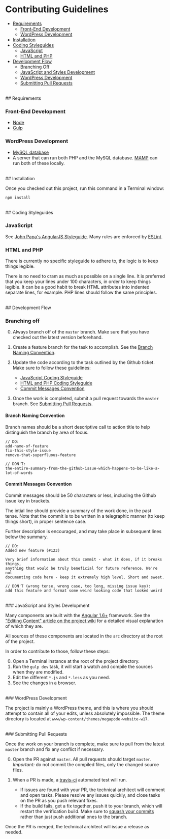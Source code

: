 # Contributing Guidelines

- [Requirements](#requirements)
	- [Front-End Development](#requirements-js)
	- [WordPress Development](#requirements-wp)
- [Installation](#installation)
- [Coding Styleguides](#coding-styleguide)
	- [JavaScript](#js-coding-styleguide)
	- [HTML and PHP](#html-coding-styleguide)
- [Development Flow](#development-flow)
	- [Branching Off](#branching-off)
	- [JavaScript and Styles Development](#js-development)
	- [WordPress Development](#wp-development)
	- [Submitting Pull Requests](#pull-requests)


<br/>
<a id="requirements"></a>
## Requirements

<a id="requirements-js"></a>
### Front-End Development
- [Node](https://nodejs.org/)
- [Gulp](http://gulpjs.com/)

<a id="requirements-wp"></a>
### WordPress Development
- [MySQL database](https://www.mysql.com/)
- A server that can run both PHP and the MySQL database. [MAMP](https://www.mamp.info/) can run both of these locally.


<br/>
<a id="installation"></a>
## Installation

Once you checked out this project, run this command in a Terminal window:

    npm install


<br/>
<a name="coding-styleguide"></a>
## Coding Styleguides

<a id="js-coding-styleguide"></a>
### JavaScript

See [John Papa's AngularJS Styleguide](https://github.com/johnpapa/angularjs-styleguide). Many rules are enforced by [ESLint](http://eslint.org/).

<a id="html-coding-styleguide"></a>
### HTML and PHP

There is currently no specific styleguide to adhere to, the logic is to keep things legible.

There is no need to cram as much as possible on a single line. It is preferred that you keep your lines under 100 characters, in order to keep things legible. It can be a good habit to break HTML attributes into indented separate lines, for example. PHP lines should follow the same principles. 


<br/>
<a id="development-flow"></a>
## Development Flow


<a id="branching-off"></a>
### Branching off

0. Always branch off of the `master` branch. Make sure that you have checked out the latest version beforehand.

0. Create a feature branch for the task to accomplish. See the [Branch Naming Convention](#branch-naming).

0. Update the code according to the task outlined by the Github ticket. Make sure to follow these guidelines:
	- [JavaScript Coding Styleguide](#js-coding-styleguide)
	- [HTML and PHP Coding Styleguide](#html-coding-styleguide)
	- [Commit Messages Convention](#commit-messages)

0. Once the work is completed, submit a pull request towards the `master` branch. See [Submitting Pull Requests](#pull-requests).


<a id="branch-naming"></a>
#### Branch Naming Convention

Branch names should be a short descriptive call to action title to help distinguish the branch by area of focus.

```
// DO:
add-name-of-feature
fix-this-style-issue
remove-that-superfluous-feature
```

```
// DON'T:
the-entire-summary-from-the-github-issue-which-happens-to-be-like-a-lot-of-words
```


<a id="commit-messages"></a>
#### Commit Messages Convention

Commit messages should be 50 characters or less, including the Github issue key in brackets.

The intial line should provide a summary of the work done, in the past tense. Note that the commit is to be written in a telegraphic manner (to keep things short), in proper sentence case.

Further description is encouraged, and may take place in subsequent lines below the summary.

```
// DO:
Added new feature (#123)

Very brief information about this commit - what it does, if it breaks things,
anything that would be truly beneficial for future reference. We're not
documenting code here - keep it extremely high level. Short and sweet.
```

```
// DON'T (wrong tense, wrong case, too long, missing issue key):
add this feature and format some weird looking code that looked weird
```


<br/>
<a id="js-development"></a>
### JavaScript and Styles Development

Many components are built with the [Angular 1.6+](https://angularjs.org/) framework. See the ["Editing Content" article on the project wiki](https://github.com/jansensan/megapode-website/wiki/Editing-Content) for a detailed visual explanation of which they are.

All sources of these components are located in the `src` directory at the root of the project.

In order to contribute to those, follow these steps:

0. Open a Terminal instance at the root of the project directory.
0. Run the `gulp dev` task, it will start a watch and compile the sources when they are modified.
0. Edit the different `*.js` and `*.less` as you need.
0. See the changes in a browser.


<br/>
<a id="wp-development"></a>
### WordPress Development

The project is mainly a WordPress theme, and this is where you should attempt to contain all of your edits, unless absolutely impossible. The theme directory is located at `www/wp-content/themes/megapode-website-w17`.


<br/>
<a id="pull-requests"></a>
### Submitting Pull Requests

Once the work on your branch is complete, make sure to pull from the latest `master` branch and fix any conflict if necessary.

0. Open the PR against `master`. All pull requests should target `master`.  
_Important:_ do not commit the compiled files, only the changed source files.

0. When a PR is made, a [travis-ci](https://travis-ci.org/) automated test will run.
    - If issues are found with your PR, the technical architect will comment and open tasks. Please resolve any issues quickly, and close tasks on the PR as you push relevant fixes.
    - If the build fails, get a fix together, push it to your branch, which will restart the verification build.
    Make sure to [squash your commits](https://git-scm.com/book/en/v2/Git-Tools-Rewriting-History) rather than just push additional ones to the branch.

Once the PR is merged, the technical architect will issue a release as needed.
